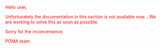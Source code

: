 <font color="red">

Hello user,  

Unfortunately the documentation in this section is not available now... We are working to solve this as soon as possible.  

Sorry for the inconvenience.  

POMA team.   

</font>
